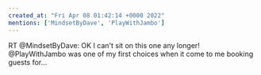 ```yaml
---
created_at: "Fri Apr 08 01:42:14 +0000 2022"
mentions: ['MindsetByDave', 'PlayWithJambo']
---
```


RT @MindsetByDave: OK I can't sit on this one any longer! @PlayWithJambo was one of my first choices when it come to me booking guests for…